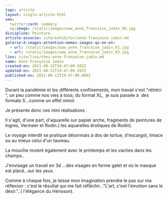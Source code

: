 ```yaml
---
tags: artiste
layout: single-artiste.html
seo:
  twitter:card: summary
  og:image: /static/images/waw_anne_francoise_jadin_00.jpg
discipline: Peinture
artiste-associe: site/exhibitor/anne-françoise-jadin.md
galerie-d-images-attention-memes-images-qu-en-en:
  - url: /static/images/waw_anne_francoise_jadin_01.jpg
  - url: /static/images/waw_anne_francoise_jadin_03.jpg
lieu: site/lieu/chez-anne-françoise-jadin.md
name: Anne Françoise Jadin
created-on: 2021-08-12T19:47:00.582Z
updated-on: 2021-08-12T19:47:00.592Z
published-on: 2021-08-12T19:47:00.600Z
---
```

<!--StartFragment-->

Durant la pandémie et les différents confinements, mon travail s'est "rétréci ", un peu comme nos vies à tous; du format XL,  je suis passée à  des formats S...comme un effet miroir.

Je présente donc ces mini réalisations .



Il s'agit, d'une part, d'aquarelle sur papier arche, fragments de peintures de Ingres, Vermeer et Rodin.( les aquarelles érotiques de Rodin). 



Le voyage interdit se pratique désormais à dos de tortue, d'escargot, limace ou au mieux celui d'un taureau.

La mouche revient également avec le printemps et les vaches dans les champs..



J'envisage un travail en 3d ...des visages en forme galet et où le masque est placé...sur les yeux. 



Comme à chaque fois, je laisse mon imagination prendre le pas sur ma réflexion : c'est le résultat qui me fait réfléchir..."L'art, c'est l'émotion sans le désir."..( l'élégance du Hérisson).



<!--EndFragment-->